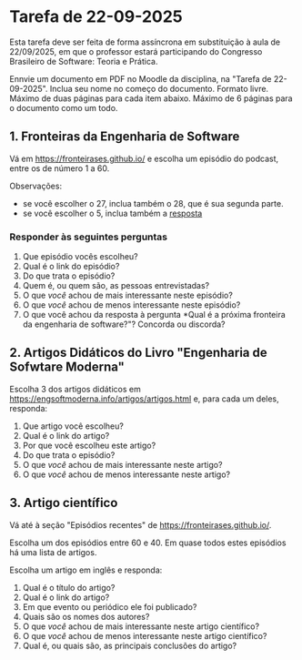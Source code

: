 # Tarefa de 22-09-2025


Esta tarefa deve ser feita de forma assíncrona em substituição à aula de 22/09/2025, em que o professor estará participando do Congresso Brasileiro de Software: Teoria e Prática.

Ennvie um documento em PDF no Moodle da disciplina, na "Tarefa de 22-09-2025". Inclua seu nome no começo do documento. Formato livre. Máximo de duas páginas para cada item abaixo. Máximo de 6 páginas para o documento como um todo.


## 1. Fronteiras da Engenharia de Software

Vá em <https://fronteirases.github.io/> e escolha um episódio do podcast, entre os de número 1 a 60.

Observações:
- se você escolher o 27, inclua também o 28, que é sua segunda parte.
- se você escolher o 5, inclua também a [resposta](https://youtu.be/KQez9OOY9r4?si=mzYU6qAzgtDgASJl)

### Responder às seguintes perguntas

1. Que episódio vocês escolheu?
4. Qual é o link do episódio?
1. Do que trata o episódio?
2. Quem é, ou quem são, as pessoas entrevistadas?
3. O que *você* achou de mais interessante neste episódio?
4. O que *você* achou de menos interessante neste episódio?
5. O que você achou da resposta à pergunta *Qual é a próxima fronteira da engenharia de software?"? Concorda ou discorda?


## 2. Artigos Didáticos do Livro "Engenharia de Sofwtare Moderna"

Escolha 3 dos artigos didáticos em <https://engsoftmoderna.info/artigos/artigos.html> e, para cada um deles, responda:

1. Que artigo você escolheu?
4. Qual é o link do artigo?
1. Por que você escolheu este artigo?
2. Do que trata o episódio?
3. O que *você* achou de mais interessante neste artigo?
4. O que *você* achou de menos interessante neste artigo?

## 3. Artigo científico

Vá até à seção "Episódios recentes" de <https://fronteirases.github.io/>. 

Escolha um dos episódios entre 60 e 40. Em quase todos estes episódios há uma lista de artigos. 

Escolha um artigo em inglês e responda:

1. Qual é o título do artigo?
4. Qual é o link do artigo?
2. Em que evento ou periódico ele foi publicado?
3. Quais são os nomes dos autores?
3. O que *você* achou de mais interessante neste artigo científico?
4. O que *você* achou de menos interessante neste artigo científico?
5. Qual é, ou quais são, as principais conclusões do artigo?
